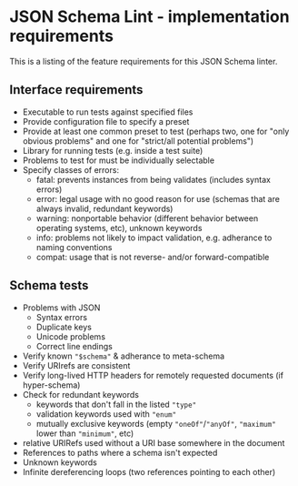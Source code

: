 
# JSON Schema Lint - implementation requirements

This is a listing of the feature requirements for this JSON Schema linter.

## Interface requirements

* Executable to run tests against specified files
* Provide configuration file to specify a preset
* Provide at least one common preset to test (perhaps two, one for "only obvious problems" and one for "strict/all potential problems")
* Library for running tests (e.g. inside a test suite)
* Problems to test for must be individually selectable
* Specify classes of errors:
    * fatal: prevents instances from being validates (includes syntax errors)
    * error: legal usage with no good reason for use (schemas that are always invalid, redundant keywords)
    * warning: nonportable behavior (different behavior between operating systems, etc), unknown keywords
    * info: problems not likely to impact validation, e.g. adherance to naming conventions
    * compat: usage that is not reverse- and/or forward-compatible

## Schema tests

* Problems with JSON
    * Syntax errors
    * Duplicate keys
    * Unicode problems
    * Correct line endings
* Verify known `"$schema"` & adherance to meta-schema
* Verify URIrefs are consistent
* Verify long-lived HTTP headers for remotely requested documents (if hyper-schema)
* Check for redundant keywords
    * keywords that don't fall in the listed `"type"`
    * validation keywords used with `"enum"`
    * mutually exclusive keywords (empty `"oneOf"`/`"anyOf"`, `"maximum"` lower than `"minimum"`, etc)
* relative URIRefs used without a URI base somewhere in the document
* References to paths where a schema isn't expected
* Unknown keywords
* Infinite dereferencing loops (two references pointing to each other)
